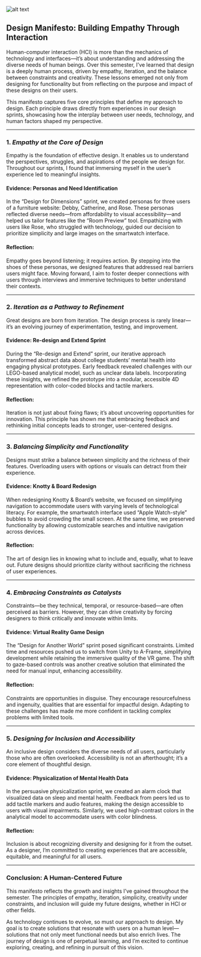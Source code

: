 ![alt text](../src/assets/images/Human-Computer-Interaction.avif "HCI")

## Design Manifesto: Building Empathy Through Interaction

Human-computer interaction (HCI) is more than the mechanics of technology and interfaces—it’s about understanding and addressing the diverse needs of human beings. Over this semester, I’ve learned that design is a deeply human process, driven by empathy, iteration, and the balance between constraints and creativity. These lessons emerged not only from designing for functionality but from reflecting on the purpose and impact of these designs on their users.

This manifesto captures five core principles that define my approach to design. Each principle draws directly from experiences in our design sprints, showcasing how the interplay between user needs, technology, and human factors shaped my perspective.

---

### 1. *Empathy at the Core of Design*
Empathy is the foundation of effective design. It enables us to understand the perspectives, struggles, and aspirations of the people we design for. Throughout our sprints, I found that immersing myself in the user’s experience led to meaningful insights.

#### Evidence: Personas and Need Identification
In the “Design for Dimensions” sprint, we created personas for three users of a furniture website: Debby, Catherine, and Rose. These personas reflected diverse needs—from affordability to visual accessibility—and helped us tailor features like the “Room Preview” tool. Empathizing with users like Rose, who struggled with technology, guided our decision to prioritize simplicity and large images on the smartwatch interface.

#### Reflection:
Empathy goes beyond listening; it requires action. By stepping into the shoes of these personas, we designed features that addressed real barriers users might face. Moving forward, I aim to foster deeper connections with users through interviews and immersive techniques to better understand their contexts.

---

### 2. *Iteration as a Pathway to Refinement*
Great designs are born from iteration. The design process is rarely linear—it’s an evolving journey of experimentation, testing, and improvement.

#### Evidence: Re-design and Extend Sprint
During the “Re-design and Extend” sprint, our iterative approach transformed abstract data about college students’ mental health into engaging physical prototypes. Early feedback revealed challenges with our LEGO-based analytical model, such as unclear data labels. Incorporating these insights, we refined the prototype into a modular, accessible 4D representation with color-coded blocks and tactile markers.

#### Reflection:
Iteration is not just about fixing flaws; it’s about uncovering opportunities for innovation. This principle has shown me that embracing feedback and rethinking initial concepts leads to stronger, user-centered designs.

---

### 3. *Balancing Simplicity and Functionality*
Designs must strike a balance between simplicity and the richness of their features. Overloading users with options or visuals can detract from their experience.

#### Evidence: Knotty & Board Redesign
When redesigning Knotty & Board’s website, we focused on simplifying navigation to accommodate users with varying levels of technological literacy. For example, the smartwatch interface used “Apple Watch-style” bubbles to avoid crowding the small screen. At the same time, we preserved functionality by allowing customizable searches and intuitive navigation across devices.

#### Reflection:
The art of design lies in knowing what to include and, equally, what to leave out. Future designs should prioritize clarity without sacrificing the richness of user experiences.

---

### 4. *Embracing Constraints as Catalysts*
Constraints—be they technical, temporal, or resource-based—are often perceived as barriers. However, they can drive creativity by forcing designers to think critically and innovate within limits.

#### Evidence: Virtual Reality Game Design
The “Design for Another World” sprint posed significant constraints. Limited time and resources pushed us to switch from Unity to A-Frame, simplifying development while retaining the immersive quality of the VR game. The shift to gaze-based controls was another creative solution that eliminated the need for manual input, enhancing accessibility.

#### Reflection:
Constraints are opportunities in disguise. They encourage resourcefulness and ingenuity, qualities that are essential for impactful design. Adapting to these challenges has made me more confident in tackling complex problems with limited tools.

---

### 5. *Designing for Inclusion and Accessibility*
An inclusive design considers the diverse needs of all users, particularly those who are often overlooked. Accessibility is not an afterthought; it’s a core element of thoughtful design.

#### Evidence: Physicalization of Mental Health Data
In the persuasive physicalization sprint, we created an alarm clock that visualized data on sleep and mental health. Feedback from peers led us to add tactile markers and audio features, making the design accessible to users with visual impairments. Similarly, we used high-contrast colors in the analytical model to accommodate users with color blindness.

#### Reflection:
Inclusion is about recognizing diversity and designing for it from the outset. As a designer, I’m committed to creating experiences that are accessible, equitable, and meaningful for all users.

---

### Conclusion: A Human-Centered Future
This manifesto reflects the growth and insights I’ve gained throughout the semester. The principles of empathy, iteration, simplicity, creativity under constraints, and inclusion will guide my future designs, whether in HCI or other fields.

As technology continues to evolve, so must our approach to design. My goal is to create solutions that resonate with users on a human level—solutions that not only meet functional needs but also enrich lives. The journey of design is one of perpetual learning, and I’m excited to continue exploring, creating, and refining in pursuit of this vision.